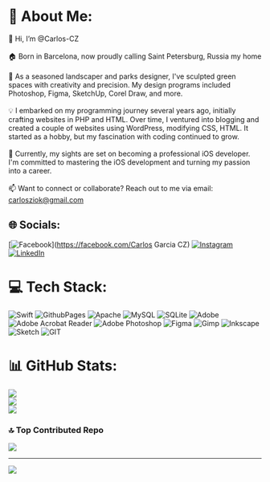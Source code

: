# 💫 About Me:
👋 Hi, I’m @Carlos-CZ<br><br>🏠 Born in Barcelona, now proudly calling Saint Petersburg, Russia my home<br><br>🌿 As a seasoned landscaper and parks designer, I've sculpted green spaces with creativity and precision. My design programs included Photoshop, Figma, SketchUp, Corel Draw, and more.<br><br>💡 I embarked on my programming journey several years ago, initially crafting websites in PHP and HTML. Over time, I ventured into blogging and created a couple of websites using WordPress, modifying CSS, HTML. It started as a hobby, but my fascination with coding continued to grow.<br><br>📱 Currently, my sights are set on becoming a professional iOS developer. I'm committed to mastering the iOS development and turning my passion into a career.<br><br>📫 Want to connect or collaborate? Reach out to me via email: carlosziok@gmail.com


## 🌐 Socials:
[![Facebook](https://img.shields.io/badge/Facebook-%231877F2.svg?logo=Facebook&logoColor=white)](https://facebook.com/Carlos Garcia CZ) [![Instagram](https://img.shields.io/badge/Instagram-%23E4405F.svg?logo=Instagram&logoColor=white)](https://instagram.com/@carlosziok) [![LinkedIn](https://img.shields.io/badge/LinkedIn-%230077B5.svg?logo=linkedin&logoColor=white)](https://linkedin.com/in/Carlosgarcialandscapeengineer) 

# 💻 Tech Stack:
![Swift](https://img.shields.io/badge/swift-F54A2A?style=for-the-badge&logo=swift&logoColor=white) ![GithubPages](https://img.shields.io/badge/github%20pages-121013?style=for-the-badge&logo=github&logoColor=white) ![Apache](https://img.shields.io/badge/apache-%23D42029.svg?style=for-the-badge&logo=apache&logoColor=white) ![MySQL](https://img.shields.io/badge/mysql-%2300000f.svg?style=for-the-badge&logo=mysql&logoColor=white) ![SQLite](https://img.shields.io/badge/sqlite-%2307405e.svg?style=for-the-badge&logo=sqlite&logoColor=white) ![Adobe](https://img.shields.io/badge/adobe-%23FF0000.svg?style=for-the-badge&logo=adobe&logoColor=white) ![Adobe Acrobat Reader](https://img.shields.io/badge/Adobe%20Acrobat%20Reader-EC1C24.svg?style=for-the-badge&logo=Adobe%20Acrobat%20Reader&logoColor=white) ![Adobe Photoshop](https://img.shields.io/badge/adobe%20photoshop-%2331A8FF.svg?style=for-the-badge&logo=adobe%20photoshop&logoColor=white) ![Figma](https://img.shields.io/badge/figma-%23F24E1E.svg?style=for-the-badge&logo=figma&logoColor=white) ![Gimp](https://img.shields.io/badge/Gimp-657D8B?style=for-the-badge&logo=gimp&logoColor=FFFFFF) ![Inkscape](https://img.shields.io/badge/Inkscape-e0e0e0?style=for-the-badge&logo=inkscape&logoColor=080A13) ![Sketch](https://img.shields.io/badge/Sketch-FFB387?style=for-the-badge&logo=sketch&logoColor=black) ![GIT](https://img.shields.io/badge/Git-fc6d26?style=for-the-badge&logo=git&logoColor=white)
# 📊 GitHub Stats:
![](https://github-readme-stats.vercel.app/api?username=@CZ-DevTek&theme=dark&hide_border=false&include_all_commits=false&count_private=false)<br/>
![](https://github-readme-streak-stats.herokuapp.com/?user=@CZ-DevTek&theme=dark&hide_border=false)<br/>
![](https://github-readme-stats.vercel.app/api/top-langs/?username=@CZ-DevTek&theme=dark&hide_border=false&include_all_commits=false&count_private=false&layout=compact)

### 🔝 Top Contributed Repo
![](https://github-contributor-stats.vercel.app/api?username=@CZ-DevTek&limit=5&theme=dark&combine_all_yearly_contributions=true)

---
[![](https://visitcount.itsvg.in/api?id=@CZ-DevTek&icon=2&color=1)](https://visitcount.itsvg.in)

<!-- Proudly created with GPRM ( https://gprm.itsvg.in ) -->
<!---
CZ-DevTek/CZ-DevTek is a ✨ special ✨ repository because its `README.md` (this file) appears on your GitHub profile.
You can click the Preview link to take a look at your changes.
--->
